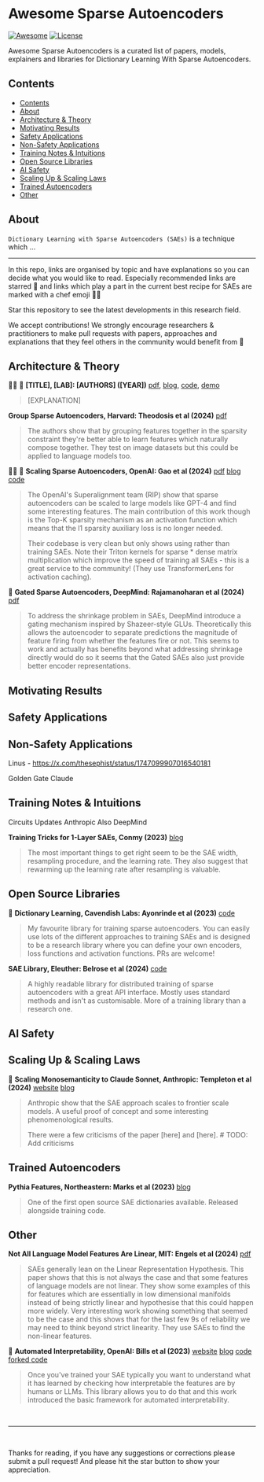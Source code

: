 # Awesome Sparse Autoencoders

[![Awesome](https://awesome.re/badge.svg)](https://awesome.re)
[![License](https://img.shields.io/badge/License-Apache_2.0-blue.svg)](https://opensource.org/licenses/Apache-2.0)

Awesome Sparse Autoencoders is a curated list of papers,
models, explainers and libraries for Dictionary Learning With Sparse Autoencoders.

## Contents

- [Contents](#contents)
- [About](#about)
- [Architecture \& Theory](#architecture--theory)
- [Motivating Results](#motivating-results)
- [Safety Applications](#safety-applications)
- [Non-Safety Applications](#non-safety-applications)
- [Training Notes \& Intuitions](#training-notes--intuitions)
- [Open Source Libraries](#open-source-libraries)
- [AI Safety](#ai-safety)
- [Scaling Up \& Scaling Laws](#scaling-up--scaling-laws)
- [Trained Autoencoders](#trained-autoencoders)
- [Other](#other)

## About

`Dictionary Learning with Sparse Autoencoders (SAEs)` is a technique which ...

---

In this repo, links are organised by topic and have explanations so you can
decide what you would like to read. Especially recommended links are starred 🌟 and links which play a part in the current best recipe for SAEs are marked with a chef emoji 🧑‍🍳

Star this repository to see the latest developments in this research field.

We accept contributions! We strongly encourage researchers & practitioners to
make pull requests with papers, approaches and explanations that they feel
others in the community would benefit from 🤗

<!-- Ordered by topic, then date published -->

## Architecture & Theory

🧑‍🍳 🌟 **[TITLE], [LAB]: [AUTHORS] ([YEAR])**
[pdf]([LINK]),
[blog]([LINK]),
[code]([LINK]),
[demo]([LINK])

> [EXPLANATION]

**Group Sparse Autoencoders, Harvard: Theodosis et al (2024)**
[pdf](https://crisp.seas.harvard.edu/files/papers/TheodosisBa_SilhouetteLearning_ICASSP23.pdf)

> The authors show that by grouping features together in the sparsity constraint they're better able to learn features which naturally compose together. They test on image datasets but this could be applied to language models too.

🧑‍🍳 🌟 **Scaling Sparse Autoencoders, OpenAI: Gao et al (2024)**
[pdf](https://cdn.openai.com/papers/sparse-autoencoders.pdf)
[blog](https://openai.com/index/extracting-concepts-from-gpt-4/)
[code](https://github.com/openai/sparse_autoencoder)

> The OpenAI's Superalignment team (RIP) show that sparse autoencoders can be scaled to
> large models like GPT-4 and find some interesting features. The main contribution of
> this work though is the Top-K sparsity mechanism as an activation function which
> means that the l1 sparsity auxiliary loss is no longer needed.
>
> Their codebase is very clean but only shows using rather than training SAEs.
> Note their Triton kernels for sparse * dense matrix multiplication which improve
> the speed of training all SAEs - this is a great service to the community! (They use TransformerLens for
> activation caching).

🌟 **Gated Sparse Autoencoders, DeepMind: Rajamanoharan et al (2024)**
[pdf](https://arxiv.org/pdf/2404.16014)

> To address the shrinkage problem in SAEs, DeepMind introduce a gating mechanism
> inspired by Shazeer-style GLUs. Theoretically this allows the autoencoder to separate
> predictions the magnitude of feature firing from whether the features fire or not.
> This seems to work and actually has benefits beyond what addressing shrinkage directly would
> do so it seems that the Gated SAEs also just provide better encoder representations.

## Motivating Results

## Safety Applications

## Non-Safety Applications

Linus - https://x.com/thesephist/status/1747099907016540181

Golden Gate Claude

## Training Notes & Intuitions

Circuits Updates Anthropic
Also DeepMind

**Training Tricks for 1-Layer SAEs, Conmy (2023)**
[blog](https://www.lesswrong.com/posts/fifPCos6ddsmJYahD/my-best-guess-at-the-important-tricks-for-training-1l-saes)

> The most important things to get right seem to be the SAE width, resampling procedure, and the learning rate. They also suggest that rewarming up the learning rate after resampling is valuable.

## Open Source Libraries

🌟 **Dictionary Learning, Cavendish Labs: Ayonrinde et al (2023)**
[code](https://github.com/koayon/dictionary_learning)

> My favourite library for training sparse autoencoders.
> You can easily use lots of the different approaches to training SAEs and is
> designed to be a research library where you can define your own encoders, loss functions
> and activation functions. PRs are welcome!

**SAE Library, Eleuther: Belrose et al (2024)**
[code](https://github.com/EleutherAI/sae)

> A highly readable library for distributed training of sparse autoencoders with a great API interface.
> Mostly uses standard methods and isn't as customisable. More of a training library than a research one.

<!-- ## Multimodal -->

## AI Safety

<!-- Explainer -->

## Scaling Up & Scaling Laws

🌟 **Scaling Monosemanticity to Claude Sonnet, Anthropic: Templeton et al (2024)**
[website](https://transformer-circuits.pub/2024/scaling-monosemanticity/index.html)
[blog](...)

> Anthropic show that the SAE approach scales to frontier scale models. A useful proof of concept
> and some interesting phenomenological results.
>
> There were a few criticisms of the paper [here] and [here]. # TODO: Add criticisms

## Trained Autoencoders

**Pythia Features, Northeastern: Marks et al (2023)**
[blog](https://www.alignmentforum.org/posts/AaoWLcmpY3LKvtdyq/some-open-source-dictionaries-and-dictionary-learning)

> One of the first open source SAE dictionaries available. Released alongside training code.

## Other

**Not All Language Model Features Are Linear, MIT: Engels et al (2024)**
[pdf](https://arxiv.org/pdf/2405.14860)

> SAEs generally lean on the Linear Representation Hypothesis. This paper shows that
> this is not always the case and that some features of language models are not linear.
> They show some examples of this for features which are essentially in low dimensional
> manifolds instead of being strictly linear and hypothesise that this could happen
> more widely. Very interesting work showing something that seemed to be the case and
> this shows that for the last few 9s of reliability we may need to think beyond strict linearity.
> They use SAEs to find the non-linear features.

🌟 **Automated Interpretability, OpenAI: Bills et al (2023)**
[website](https://openaipublic.blob.core.windows.net/neuron-explainer/paper/index.html)
[blog](https://openai.com/index/language-models-can-explain-neurons-in-language-models/)
[code](https://github.com/openai/automated-interpretability)
[forked code](https://github.com/hijohnnylin/automated-interpretability)

> Once you've trained your SAE typically you want to understand what it has learned
> by checking how interpretable the features are by humans or LLMs. This library allows you to do that
> and this work introduced the basic framework for automated interpretability.

<!-- ## Approaches We're Excited To See Explored More

-->

<br>

---

<br>

Thanks for reading, if you have any suggestions or corrections please submit a
pull request! And please hit the star button to show your appreciation.
